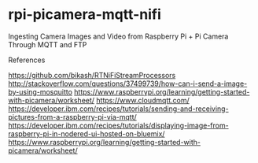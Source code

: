# rpi-picamera-mqtt-nifi
Ingesting Camera Images and Video from Raspberry Pi + Pi Camera Through MQTT and FTP


References

https://github.com/bikash/RTNiFiStreamProcessors
http://stackoverflow.com/questions/37499739/how-can-i-send-a-image-by-using-mosquitto
https://www.raspberrypi.org/learning/getting-started-with-picamera/worksheet/
https://www.cloudmqtt.com/
https://developer.ibm.com/recipes/tutorials/sending-and-receiving-pictures-from-a-raspberry-pi-via-mqtt/
https://developer.ibm.com/recipes/tutorials/displaying-image-from-raspberry-pi-in-nodered-ui-hosted-on-bluemix/
https://www.raspberrypi.org/learning/getting-started-with-picamera/worksheet/
